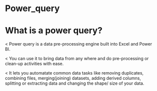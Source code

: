 # Power_query
# What is a power query?


< Power query is a data pre-processing engine built into Excel and Power BI. 


< You can use it to bring data from any where and do pre-processing or clean-up activities with ease.


 < It lets you automatate common data tasks like removing duplicates, combining files, merging(joining) datasets, adding derived columns, splitting or extracting data and changing the shape/ size of your data.  
